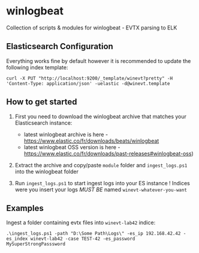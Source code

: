 # winlogbeat
Collection of scripts &amp; modules for winlogbeat - EVTX parsing to ELK

Elasticsearch Configuration
--------
Everything works fine by default however it is recommended to update the following index template:
```
curl -X PUT "http://localhost:9200/_template/winevt?pretty" -H 'Content-Type: application/json' -uelastic -d@winevt.template
```

How to get started
--------

1. First you need to download the winlogbeat archive that matches your Elasticsearch instance:
   - latest winlogbeat archive is here - https://www.elastic.co/fr/downloads/beats/winlogbeat
   - latest winlogbeat OSS version is here - https://www.elastic.co/fr/downloads/past-releases#winlogbeat-oss)
   
2. Extract the archive and copy/paste `module` folder and `ingest_logs.ps1` into the winlogbeat folder

3. Run `ingest_logs.ps1` to start ingest logs into your ES instance ! Indices were you insert your logs *MUST BE* named `winevt-whatever-you-want`

Examples
--------

Ingest a folder containing evtx files into `winevt-lab42` indice:
```
.\ingest_logs.ps1 -path "D:\Some Path\Logs\" -es_ip 192.168.42.42 -es_index winevt-lab42 -case TEST-42 -es_password MySuperStrongPasssword
```
